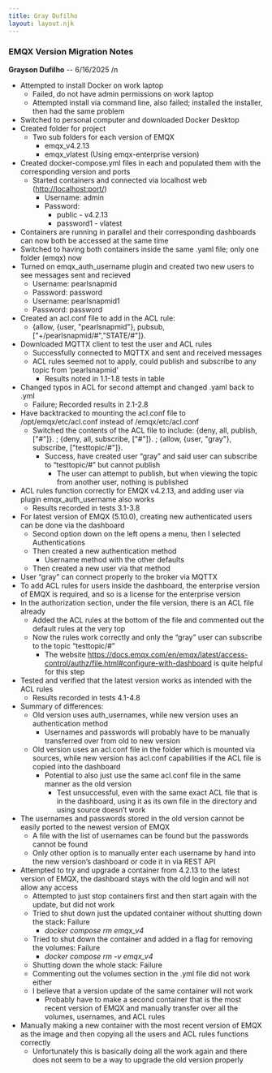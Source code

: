 ```yaml
---
title: Gray Dufilho
layout: layout.njk
---
```

### EMQX Version Migration Notes
**Grayson Dufilho** -- 6/16/2025
/n

- Attempted to install Docker on work laptop
  - Failed, do not have admin permissions on work laptop
  - Attempted install via command line, also failed; installed the installer, then had the same problem
- Switched to personal computer and downloaded Docker Desktop
- Created folder for project
  - Two sub folders for each version of EMQX
    - emqx_v4.2.13
    - emqx_vlatest (Using emqx-enterprise version)
- Created docker-compose.yml files in each and populated them with the corresponding version and ports
  - Started containers and connected via localhost web (<http://localhost:port/>)
    - Username: admin
    - Password:
      - public - v4.2.13
      - password1 - vlatest
- Containers are running in parallel and their corresponding dashboards can now both be accessed at the same time
- Switched to having both containers inside the same .yaml file; only one folder (emqx) now
- Turned on emqx_auth_username plugin and created two new users to see messages sent and recieved
  - Username: pearlsnapmid
  - Password: password
  - Username: pearlsnapmid1
  - Password: password
- Created an acl.conf file to add in the ACL rule:
  - {allow, {user, "pearlsnapmid"}, pubsub,\["+/pearlsnapmid/#","STATE/#"\]}.
- Downloaded MQTTX client to test the user and ACL rules
  - Successfully connected to MQTTX and sent and received messages
  - ACL rules seemed not to apply, could publish and subscribe to any topic from ‘pearlsnapmid’
    - Results noted in 1.1-1.8 tests in table
- Changed typos in ACL for second attempt and changed .yaml back to .yml
  - Failure; Recorded results in 2.1-2.8
- Have backtracked to mounting the acl.conf file to /opt/emqx/etc/acl.conf instead of /emqx/etc/acl.conf
  - Switched the contents of the ACL file to include: {deny, all, publish, \["#"\]}. ; {deny, all, subscribe, \["#"\]}. ; {allow, {user, "gray"}, subscribe, \["testtopic/#"\]}.
    - Success, have created user “gray” and said user can subscribe to “testtopic/#” but cannot publish
      - The user can attempt to publish, but when viewing the topic from another user, nothing is published
- ACL rules function correctly for EMQX v4.2.13, and adding user via plugin emqx_auth_username also works
  - Results recorded in tests 3.1-3.8
- For latest version of EMQX (5.10.0), creating new authenticated users can be done via the dashboard
  - Second option down on the left opens a menu, then I selected Authentications
  - Then created a new authentication method
    - Username method with the other defaults
  - Then created a new user via that method
- User “gray” can connect properly to the broker via MQTTX
- To add ACL rules for users inside the dashboard, the enterprise version of EMQX is required, and so is a license for the enterprise version
- In the authorization section, under the file version, there is an ACL file already
  - Added the ACL rules at the bottom of the file and commented out the default rules at the very top
  - Now the rules work correctly and only the “gray” user can subscribe to the topic “testtopic/#”
    - The website <https://docs.emqx.com/en/emqx/latest/access-control/authz/file.html#configure-with-dashboard> is quite helpful for this step
- Tested and verified that the latest version works as intended with the ACL rules
  - Results recorded in tests 4.1-4.8
- Summary of differences:
  - Old version uses auth_usernames, while new version uses an authentication method
    - Usernames and passwords will probably have to be manually transferred over from old to new version
  - Old version uses an acl.conf file in the folder which is mounted via sources, while new version has acl.conf capabilities if the ACL file is copied into the dashboard
    - Potential to also just use the same acl.conf file in the same manner as the old version
      - Test unsuccessful, even with the same exact ACL file that is in the dashboard, using it as its own file in the directory and using source doesn’t work
- The usernames and passwords stored in the old version cannot be easily ported to the newest version of EMQX
  - A file with the list of usernames can be found but the passwords cannot be found
  - Only other option is to manually enter each username by hand into the new version’s dashboard or code it in via REST API
- Attempted to try and upgrade a container from 4.2.13 to the latest version of EMQX, the dashboard stays with the old login and will not allow any access
  - Attempted to just stop containers first and then start again with the update, but did not work
  - Tried to shut down just the updated container without shutting down the stack: Failure
    - _docker compose rm emqx_v4_
  - Tried to shut down the container and added in a flag for removing the volumes: Failure
    - _docker compose rm -v emqx_v4_
  - Shutting down the whole stack: Failure
  - Commenting out the volumes section in the .yml file did not work either
  - I believe that a version update of the same container will not work
    - Probably have to make a second container that is the most recent version of EMQX and manually transfer over all the volumes, usernames, and ACL rules
- Manually making a new container with the most recent version of EMQX as the image and then copying all the users and ACL rules functions correctly
  - Unfortunately this is basically doing all the work again and there does not seem to be a way to upgrade the old version properly